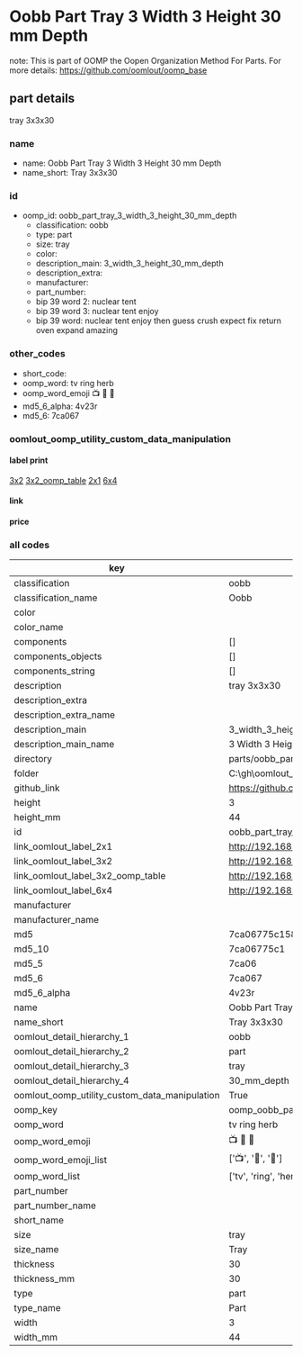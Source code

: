 # Oobb Part Tray 3 Width 3 Height 30 mm Depth  

note: This is part of OOMP the Oopen Organization Method For Parts. For more details: https://github.com/oomlout/oomp_base

##  part details
  



tray 3x3x30



### name
* name: Oobb Part Tray 3 Width 3 Height 30 mm Depth
* name_short: Tray 3x3x30 
### id
* oomp_id: oobb_part_tray_3_width_3_height_30_mm_depth
  * classification: oobb
  * type: part
  * size: tray
  * color: 
  * description_main: 3_width_3_height_30_mm_depth
  * description_extra: 
  * manufacturer: 
  * part_number: 
  * bip 39 word 2: nuclear tent
  * bip 39 word 3: nuclear tent enjoy
  * bip 39 word: nuclear tent enjoy then guess crush expect fix return oven expand amazing

### other_codes
* short_code: 
* oomp_word: tv ring herb
* oomp_word_emoji :tv: :ring: :herb:
* md5_6_alpha: 4v23r
* md5_6: 7ca067






### oomlout_oomp_utility_custom_data_manipulation
#### label print
[3x2](http://192.168.1.245:1112/?label=oomp%204v23r)
[3x2_oomp_table](http://192.168.1.108:1112/?label=oomp%204v23r)
[2x1](http://192.168.1.242:1112/?label=oomp%204v23r)
[6x4](http://192.168.1.55:1112/?label=oomp%204v23r)    

#### link

                              

#### price







### all codes 
| key | value |  
| --- | --- |  
| classification | oobb |  
| classification_name | Oobb |  
| color |  |  
| color_name |  |  
| components | [] |  
| components_objects | [] |  
| components_string | [] |  
| description | tray 3x3x30 |  
| description_extra |  |  
| description_extra_name |  |  
| description_main | 3_width_3_height_30_mm_depth |  
| description_main_name | 3 Width 3 Height 30 mm Depth |  
| directory | parts/oobb_part_tray_3_width_3_height_30_mm_depth |  
| folder | C:\gh\oomlout_oobb_version_4_generated_parts\parts\oobb_part_tray_3_width_3_height_30_mm_depth |  
| github_link | https://github.com/oomlout/oomlout_oomp_part_src/tree/main/parts/oobb_part_tray_3_width_3_height_30_mm_depth |  
| height | 3 |  
| height_mm | 44 |  
| id | oobb_part_tray_3_width_3_height_30_mm_depth |  
| link_oomlout_label_2x1 | http://192.168.1.242:1112/?label=oomp%204v23r |  
| link_oomlout_label_3x2 | http://192.168.1.245:1112/?label=oomp%204v23r |  
| link_oomlout_label_3x2_oomp_table | http://192.168.1.108:1112/?label=oomp%204v23r |  
| link_oomlout_label_6x4 | http://192.168.1.55:1112/?label=oomp%204v23r |  
| manufacturer |  |  
| manufacturer_name |  |  
| md5 | 7ca06775c1580a08d433be029577d4ba |  
| md5_10 | 7ca06775c1 |  
| md5_5 | 7ca06 |  
| md5_6 | 7ca067 |  
| md5_6_alpha | 4v23r |  
| name | Oobb Part Tray 3 Width 3 Height 30 mm Depth |  
| name_short | Tray 3x3x30  |  
| oomlout_detail_hierarchy_1 | oobb |  
| oomlout_detail_hierarchy_2 | part |  
| oomlout_detail_hierarchy_3 | tray |  
| oomlout_detail_hierarchy_4 | 30_mm_depth |  
| oomlout_oomp_utility_custom_data_manipulation | True |  
| oomp_key | oomp_oobb_part_tray_3_width_3_height_30_mm_depth |  
| oomp_word | tv ring herb |  
| oomp_word_emoji | :tv: :ring: :herb: |  
| oomp_word_emoji_list | [':tv:', ':ring:', ':herb:'] |  
| oomp_word_list | ['tv', 'ring', 'herb'] |  
| part_number |  |  
| part_number_name |  |  
| short_name |  |  
| size | tray |  
| size_name | Tray |  
| thickness | 30 |  
| thickness_mm | 30 |  
| type | part |  
| type_name | Part |  
| width | 3 |  
| width_mm | 44 |  
